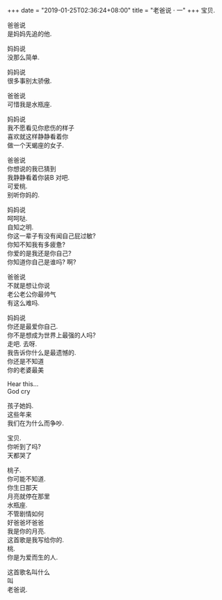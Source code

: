 +++
date = "2019-01-25T02:36:24+08:00"
title = "老爸说 · 一"
+++
宝贝.  
  
爸爸说  
是妈妈先追的他.  
  
妈妈说  
没那么简单.  
  
妈妈说  
很多事别太骄傲.  
  
爸爸说  
可惜我是水瓶座.  
  
妈妈说  
我不愿看见你悲伤的样子  
喜欢就这样静静看着你  
做一个天蝎座的女子.  
  
爸爸说  
你想说的我已猜到  
我静静看着你装B 对吧.  
可爱桃.  
别听你妈的.  
  
妈妈说  
呵呵哒.  
自知之明.  
你这一辈子有没有闻自己屁过敏?  
你知不知我有多疲惫?  
你爱的是我还是你自己?  
你知道你自己是谁吗? 啊?  
  
爸爸说  
不就是想让你说  
老公老公你最帅气  
有这么难吗.  
  
妈妈说  
你还是最爱你自己.  
你不是想成为世界上最强的人吗?  
走吧. 去呀.  
我告诉你什么是最遗憾的.  
你还是不知道  
你的老婆最美  
  
  
Hear this...  
God cry  
  
  
孩子她妈.  
这些年来  
我们在为什么而争吵.  
  
宝贝.  
你听到了吗?  
天都哭了  
  
桃子.  
你可能不知道.  
你生日那天  
月亮就停在那里  
水瓶座.  
不管剧情如何  
好爸爸坏爸爸  
我是你的月亮.  
这首歌是我写给你的.  
桃.  
你是为爱而生的人.  
  
这首歌名叫什么  
叫  
老爸说.  
